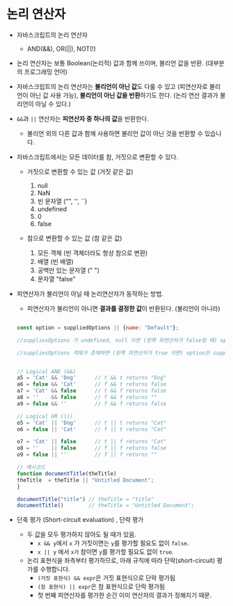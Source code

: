 # 논리 연산자
- 자바스크립트의 논리 연산자
    - AND(&&), OR(||), NOT(!)
- 논리 연산자는 보통 Boolean(논리적) 값과 함께 쓰이며, 불리언 값을 반환. (대부분의 프로그래밍 언어)
- 자바스크립트의 논리 연산자는 **불리언이 아닌 값**도 다룰 수 있고 (피연산자로 불리언이 아닌 값 사용 가능), **불리언이 아닌 값을 반환**하기도 한다. (논리 연산 결과가 불리언이 아닐 수 있다.)
- `&&`과 `||` 연산자는 **피연산자 중 하나의 값**을 반환한다.
    - 불리언 외의 다른 값과 함께 사용하면 불리언 값이 아닌 것을 반환할 수 있습니다.

 - 자바스크립트에서는 모든 데이터를 참, 거짓으로 변환할 수 있다.
    - 거짓으로 변환할 수 있는 값 (거짓 같은 값)
        1. null
        2. NaN
        3. 빈 문자열 ("", '', ``)
        4. undefined
        5. 0
        6. false

    - 참으로 변환할 수 있는 값 (참 같은 값)
        1. 모든 객체 (빈 객체더라도 항상 참으로 변환)
        2. 배열 (빈 배열)
        3. 공백만 있는 문자열 (" ")
        4. 문자열 "false" 
        

 - 피연산자가 불리언이 아닐 때 논리연산자가 동작하는 방법.
    - 피연산자가 불리언이 아니면 **결과를 결정한 값**이 반환된다. (불리언이 아니라)
    ``` javascript

    const option = suppliedOptions || {name: "Default"};

    //suppliesOptions 가 undefined, null 이면 (왼쪽 피연산자가 false일 때) option 은 {name: "Default"}

    //suppliesOptions 객체가 존재하면 (왼쪽 피연산자가 true 이면) option은 suppliesOptions

    
    // Logical AND (&&)
    a5 = 'Cat' && 'Dog'      // t && t returns "Dog"
    a6 = false && 'Cat'      // f && t returns false
    a7 = 'Cat' && false      // t && f returns false
    a8 = ''    && false      // f && f returns ""
    a9 = false && ''         // f && f returns false

    // Logical OR (||)
    o5 = 'Cat' || 'Dog'      // t || t returns "Cat"
    o6 = false || 'Cat'      // f || t returns "Cat"
    
    o7 = 'Cat' || false      // t || f returns "Cat"
    o8 = ''    || false      // f || f returns false
    o9 = false || ''         // f || f returns ""

    // 예시코드
    function documentTitle(theTitle)
    theTitle  = theTitle || "Untitled Document";
    }

    documentTitle("title") // theTitle = "title"
    documentTitle()        // theTitle = "Untitled Document";
    ``` 


- 단축 평가 (Short-circuit evaluation) , 단락 평가
    - 두 값을 모두 평가하지 않아도 될 때가 있음.
        - `x && y`에서 `x` 가 거짓이면는 `y`를 평가할 필요도 없이 `false`.
        - `x || y` 에서 `x가` 참이면 `y`를 평가할 필요도 없이 `true`.
    - 논리 표현식을 좌측부터 평가하므로, 아래 규칙에 따라 단락(short-circuit) 평가를 수행합니다.
      - `(거짓 표현식) && expr`은 거짓 표현식으로 단락 평가됨
      - `(참 표현식) || expr`은 참 표현식으로 단락 평가됨
      - 첫 번째 피연산자를 평가한 순간 이미 연산자의 결과가 정해지기 때문.